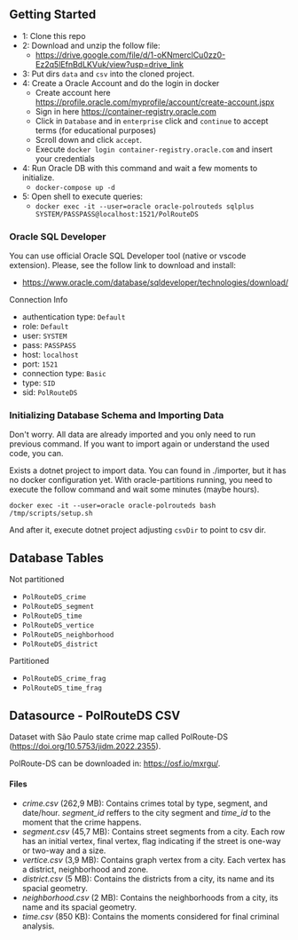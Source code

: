 ## Getting Started

- 1: Clone this repo
- 2: Download and unzip the follow file:
  - https://drive.google.com/file/d/1-oKNmerclCu0zz0-Ez2q5lEfnBdLKVuk/view?usp=drive_link
- 3: Put dirs `data` and `csv` into the cloned project.
- 4: Create a Oracle Account and do the login in docker
  - Create account here https://profile.oracle.com/myprofile/account/create-account.jspx
  - Sign in here https://container-registry.oracle.com
  - Click in `Database` and in `enterprise` click and `continue` to accept terms (for educational purposes)
  - Scroll down and click `accept`.
  - Execute `docker login container-registry.oracle.com` and insert your credentials
- 4: Run Oracle DB with this command and wait a few moments to initialize. 
   - `docker-compose up -d`
- 5: Open shell to execute queries:
   - `docker exec -it --user=oracle oracle-polrouteds sqlplus SYSTEM/PASSPASS@localhost:1521/PolRouteDS`

### Oracle SQL Developer 

You can use official Oracle SQL Developer tool (native or vscode extension). Please, see the follow link to download and install:
- https://www.oracle.com/database/sqldeveloper/technologies/download/

Connection Info
- authentication type: `Default`
- role: `Default`
- user: `SYSTEM`
- pass: `PASSPASS`
- host: `localhost`
- port: `1521`
- connection type: `Basic`
- type: `SID`
- sid: `PolRouteDS`

### Initializing Database Schema and Importing Data

Don't worry. All data are already imported and you only need to run previous command. If you want to import again or understand the used code, you can.

Exists a dotnet project to import data. You can found in ./importer, but it has no docker configuration yet. With oracle-partitions running, you need to execute the follow command and wait some minutes (maybe hours).

`docker exec -it --user=oracle oracle-polrouteds bash /tmp/scripts/setup.sh`

And after it, execute dotnet project adjusting `csvDir` to point to csv dir.

## Database Tables

Not partitioned
- `PolRouteDS_crime`
- `PolRouteDS_segment`
- `PolRouteDS_time`
- `PolRouteDS_vertice`
- `PolRouteDS_neighborhood`
- `PolRouteDS_district`

Partitioned
- `PolRouteDS_crime_frag`
- `PolRouteDS_time_frag`

## Datasource - PolRouteDS CSV

Dataset with São Paulo state crime map called PolRoute-DS (https://doi.org/10.5753/jidm.2022.2355). 

PolRoute-DS can be downloaded in: https://osf.io/mxrgu/. 

#### Files
- *crime.csv* (262,9 MB): Contains crimes total by type, segment, and date/hour. _segment_id_ reffers to the city segment and _time_id_ to the moment that the crime happens. 
- *segment.csv* (45,7 MB): Contains street segments from a city. Each row has an initial vertex, final vertex, flag indicating if the street is one-way or two-way and a size.
- *vertice.csv* (3,9 MB): Contains graph vertex from a city. Each vertex has a district, neighborhood and zone.
- *district.csv* (5 MB): Contains the districts from a city, its name and its spacial geometry.
- *neighborhood.csv* (2 MB): Contains the neighborhoods from a city, its name and its spacial geometry.
- *time.csv* (850 KB): Contains the moments considered for final criminal analysis.

